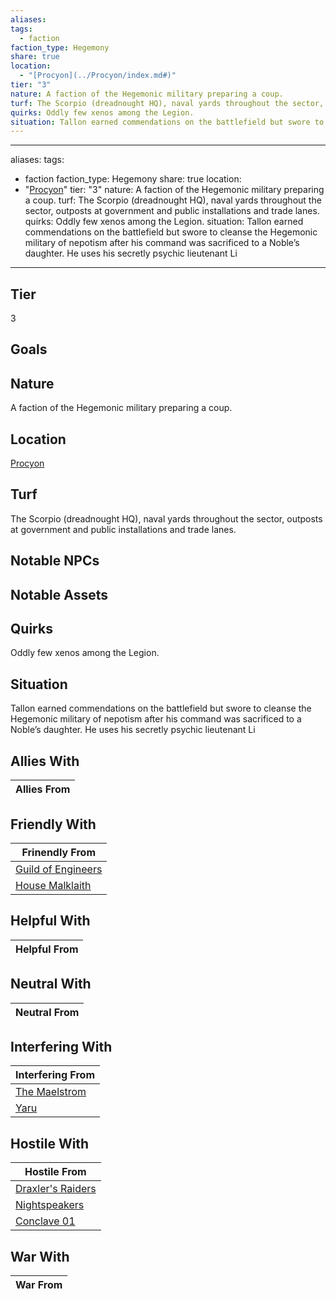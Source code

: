```yaml
---
aliases: 
tags:
  - faction
faction_type: Hegemony
share: true
location:
  - "[Procyon](../Procyon/index.md#)"
tier: "3"
nature: A faction of the Hegemonic military preparing a coup.
turf: The Scorpio (dreadnought HQ), naval yards throughout the sector, outposts at government and public installations and trade lanes.
quirks: Oddly few xenos among the Legion.
situation: Tallon earned commendations on the battlefield but swore to cleanse the Hegemonic military of nepotism after his command was sacrificed to a Noble’s daughter. He uses his secretly psychic lieutenant Li
---
```

---
aliases:
tags:
  - faction
faction_type: Hegemony
share: true
location:
  - "[Procyon](../Procyon/index.md#)"
tier: "3"
nature: A faction of the Hegemonic military preparing a coup.
turf: The Scorpio (dreadnought HQ), naval yards throughout the sector, outposts at government and public installations and trade lanes.
quirks: Oddly few xenos among the Legion.
situation: Tallon earned commendations on the battlefield but swore to cleanse the Hegemonic military of nepotism after his command was sacrificed to a Noble’s daughter. He uses his secretly psychic lieutenant Li
---

## Tier

3

## Goals



## Nature

A faction of the Hegemonic military preparing a coup.

## Location

[Procyon](../Procyon/index.md.md#.md#)

## Turf

The Scorpio (dreadnought HQ), naval yards throughout the sector, outposts at government and public installations and trade lanes.

## Notable NPCs



## Notable Assets



## Quirks

Oddly few xenos among the Legion.

## Situation

Tallon earned commendations on the battlefield but swore to cleanse the Hegemonic military of nepotism after his command was sacrificed to a Noble’s daughter. He uses his secretly psychic lieutenant Li

## Allies With



| Allies From |
| ----------- |


## Friendly With



| Frinendly From                                         |
| ------------------------------------------------------ |
| [Guild of Engineers](./Guild%20of%20Engineers.md) |
| [House Malklaith](./House%20Malklaith.md)       |


## Helpful With



| Helpful From |
| ------------ |


## Neutral With




| Neutral From |
| ------------ |



## Interfering With




| Interfering From                             |
| -------------------------------------------- |
| [The Maelstrom](./The%20Maelstrom.md) |
| [Yaru](./Yaru.md)                   |



## Hostile With




| Hostile From                                         |
| ---------------------------------------------------- |
| [Draxler's Raiders](./Draxler's%20Raiders.md) |
| [Nightspeakers](./Nightspeakers.md)         |
| [Conclave 01](./Conclave%2001.md)             |



## War With



| War From |
| -------- |

